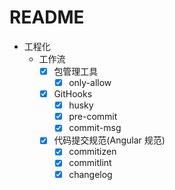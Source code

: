 # README

- 工程化
  - 工作流
    - [x] 包管理工具
      - [x] only-allow
    - [x] GitHooks
      - [x] husky
      - [x] pre-commit
      - [x] commit-msg
    - [x] 代码提交规范(Angular 规范)
      - [x] commitizen
      - [x] commitlint
      - [x] changelog